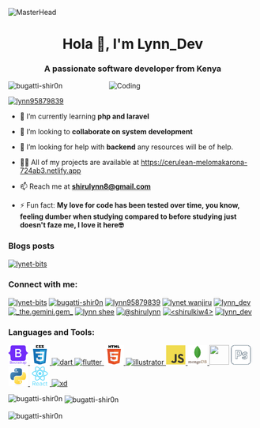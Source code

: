![MasterHead](https://3.bp.blogspot.com/-dB6ndKqIAuI/XdWeOASO5AI/AAAAAAAANZA/MSbT9mh6bukxkI-tqnu_GARIZZV5WNVhQCLcBGAsYHQ/s1600/image1.gif)
<h1 align="center">Hola 👋, I'm Lynn_Dev</h1>
<h3 align="center">A passionate software developer from Kenya</h3>
<img align="right" alt="Coding" width="300" src="https://cdn-media-1.freecodecamp.org/code-radio/Saron3.gif">

<p align="left"> <img src="https://komarev.com/ghpvc/?username=bugatti-shir0n&label=Profile%20views&color=0e75b6&style=flat" alt="bugatti-shir0n" /> </p>

<p align="left"> <a href="https://twitter.com/lynn95879839" target="blank"><img src="https://img.shields.io/twitter/follow/lynndevv?logo=twitter&style=for-the-badge" alt="lynn95879839" /></a> </p>

- 🌱 I’m currently learning **php and laravel**

- 👯 I’m looking to  **collaborate on system development**

- 🤝 I’m looking for help with **backend** any resources will be of help.

- 👨‍💻 All of my projects are available at https://cerulean-melomakarona-724ab3.netlify.app

- 📫 Reach me at **shirulynn8@gmail.com**

- ⚡ Fun fact: **My love for code has been tested over time, you know, feeling dumber when studying compared to before studying just doesn't faze me, I love it here🤓**

### Blogs posts
<!-- BLOG-POST-LIST:START -->
<a href="https://medium.com/@shirulynn8" target="blank"><img align="center" src="https://raw.githubusercontent.com/rahuldkjain/github-profile-readme-generator/master/src/images/icons/Social/medium.svg" alt="lynet-bits" height="30" width="40" /></a>
<!-- BLOG-POST-LIST:END -->

<h3 align="left">Connect with me:</h3>
<p align="left">
<a href="https://codepen.io/lynet-bits" target="blank"><img align="center" src="https://raw.githubusercontent.com/rahuldkjain/github-profile-readme-generator/master/src/images/icons/Social/codepen.svg" alt="lynet-bits" height="30" width="40" /></a>
<a href="https://dev.to/bugatti-shir0n" target="blank"><img align="center" src="https://raw.githubusercontent.com/rahuldkjain/github-profile-readme-generator/master/src/images/icons/Social/devto.svg" alt="bugatti-shir0n" height="30" width="40" /></a>
<a href="https://twitter.com/lynn95879839" target="blank"><img align="center" src="https://raw.githubusercontent.com/rahuldkjain/github-profile-readme-generator/master/src/images/icons/Social/twitter.svg" alt="lynn95879839" height="30" width="40" /></a>
<a href="https://linkedin.com/in/lynet wanjiru" target="blank"><img align="center" src="https://raw.githubusercontent.com/rahuldkjain/github-profile-readme-generator/master/src/images/icons/Social/linked-in-alt.svg" alt="lynet wanjiru" height="30" width="40" /></a>
<a href="https://stackoverflow.com/users/lynn_dev" target="blank"><img align="center" src="https://raw.githubusercontent.com/rahuldkjain/github-profile-readme-generator/master/src/images/icons/Social/stack-overflow.svg" alt="lynn_dev" height="30" width="40" /></a>
<a href="https://instagram.com/_the.gemini.gem_" target="blank"><img align="center" src="https://raw.githubusercontent.com/rahuldkjain/github-profile-readme-generator/master/src/images/icons/Social/instagram.svg" alt="_the.gemini.gem_" height="30" width="40" /></a>
<a href="https://www.behance.net/lynn shee" target="blank"><img align="center" src="https://raw.githubusercontent.com/rahuldkjain/github-profile-readme-generator/master/src/images/icons/Social/behance.svg" alt="lynn shee" height="30" width="40" /></a>
<a href="https://medium.com/@shirulynn" target="blank"><img align="center" src="https://raw.githubusercontent.com/rahuldkjain/github-profile-readme-generator/master/src/images/icons/Social/medium.svg" alt="@shirulynn" height="30" width="40" /></a>
<a href="https://auth.geeksforgeeks.org/user/<shirulkiw4>" target="blank"><img align="center" src="https://raw.githubusercontent.com/rahuldkjain/github-profile-readme-generator/master/src/images/icons/Social/geeks-for-geeks.svg" alt="<shirulkiw4>" height="30" width="40" /></a>
<a href="https://www.topcoder.com/members/lynn_dev" target="blank"><img align="center" src="https://raw.githubusercontent.com/rahuldkjain/github-profile-readme-generator/master/src/images/icons/Social/topcoder.svg" alt="lynn_dev" height="30" width="40" /></a>
</p>

<h3 align="left">Languages and Tools:</h3>
<p align="left"> 
  <a href="https://getbootstrap.com" target="_blank" rel="noreferrer"> <img src="https://raw.githubusercontent.com/devicons/devicon/master/icons/bootstrap/bootstrap-plain-wordmark.svg" alt="bootstrap" width="40" height="40"/> </a> 
  <a href="https://www.w3schools.com/css/" target="_blank" rel="noreferrer"> <img src="https://raw.githubusercontent.com/devicons/devicon/master/icons/css3/css3-original-wordmark.svg" alt="css3" width="40" height="40"/> </a> 
  <a href="https://dart.dev" target="_blank" rel="noreferrer"> <img src="https://www.vectorlogo.zone/logos/dartlang/dartlang-icon.svg" alt="dart" width="40" height="40"/> </a> 
  <a href="https://flutter.dev" target="_blank" rel="noreferrer"> <img src="https://www.vectorlogo.zone/logos/flutterio/flutterio-icon.svg" alt="flutter" width="40" height="40"/> </a>
  <a href="https://www.w3.org/html/" target="_blank" rel="noreferrer"> <img src="https://raw.githubusercontent.com/devicons/devicon/master/icons/html5/html5-original-wordmark.svg" alt="html5" width="40" height="40"/> </a> 
  <a href="https://www.adobe.com/in/products/illustrator.html" target="_blank" rel="noreferrer"> <img src="https://www.vectorlogo.zone/logos/adobe_illustrator/adobe_illustrator-icon.svg" alt="illustrator" width="40" height="40"/> </a> 
  <a href="https://developer.mozilla.org/en-US/docs/Web/JavaScript" target="_blank" rel="noreferrer"> <img src="https://raw.githubusercontent.com/devicons/devicon/master/icons/javascript/javascript-original.svg" alt="javascript" width="40" height="40"/> </a> 
  <a href="https://www.mongodb.com/" target="_blank" rel="noreferrer"> <img src="https://raw.githubusercontent.com/devicons/devicon/master/icons/mongodb/mongodb-original-wordmark.svg" alt="mongodb" width="40" height="40"/> </a> 
  <a href=" https://www.djangoproject.com/" target="_blank" rel="noreferrer"> <img src="https://cdn.jsdelivr.net/gh/devicons/devicon/icons/django/django-plain.svg" width="40" height="40"/></a>
  <a href="https://www.photoshop.com/en" target="_blank" rel="noreferrer"> <img src="https://raw.githubusercontent.com/devicons/devicon/master/icons/photoshop/photoshop-line.svg" alt="photoshop" width="40" height="40"/> </a> 
  <a href="https://www.python.org" target="_blank" rel="noreferrer"> <img src="https://raw.githubusercontent.com/devicons/devicon/master/icons/python/python-original.svg" alt="python" width="40" height="40"/> </a> <a href="https://reactjs.org/" target="_blank" rel="noreferrer"> <img src="https://raw.githubusercontent.com/devicons/devicon/master/icons/react/react-original-wordmark.svg" alt="react" width="40" height="40"/> </a>
  <a href="https://www.adobe.com/products/xd.html" target="_blank" rel="noreferrer"> <img src="https://cdn.worldvectorlogo.com/logos/adobe-xd.svg" alt="xd" width="40" height="40"/> </a> 
</p>

<p><img align="left" src="https://github-readme-stats.vercel.app/api/top-langs?username=bugatti-shir0n&show_icons=true&locale=en&layout=compact" alt="bugatti-shir0n" /></p>

<p>&nbsp;<img align="center" src="https://github-readme-stats.vercel.app/api?username=bugatti-shir0n&show_icons=true&locale=en" alt="bugatti-shir0n" /></p>

<p><img align="center" src="https://github-readme-streak-stats.herokuapp.com/?user=bugatti-shir0n&" alt="bugatti-shir0n" /></p>
